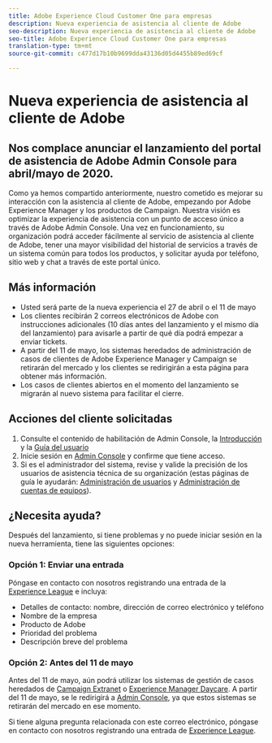 ```yaml
---
title: Adobe Experience Cloud Customer One para empresas
description: Nueva experiencia de asistencia al cliente de Adobe
seo-description: Nueva experiencia de asistencia al cliente de Adobe
seo-title: Adobe Experience Cloud Customer One para empresas
translation-type: tm+mt
source-git-commit: c477d17b10b9699dda43136d05d4455b89ed69cf

---
```



# Nueva experiencia de asistencia al cliente de Adobe

## Nos complace anunciar el lanzamiento del portal de asistencia de Adobe Admin Console para abril/mayo de 2020.

Como ya hemos compartido anteriormente, nuestro cometido es mejorar su interacción con la asistencia al cliente de Adobe, empezando por Adobe Experience Manager y los productos de Campaign. Nuestra visión es optimizar la experiencia de asistencia con un punto de acceso único a través de Adobe Admin Console. Una vez en funcionamiento, su organización podrá acceder fácilmente al servicio de asistencia al cliente de Adobe, tener una mayor visibilidad del historial de servicios a través de un sistema común para todos los productos, y solicitar ayuda por teléfono, sitio web y chat a través de este portal único.

## Más información

* Usted será parte de la nueva experiencia el 27 de abril o el 11 de mayo
* Los clientes recibirán 2 correos electrónicos de Adobe con instrucciones adicionales (10 días antes del lanzamiento y el mismo día del lanzamiento) para avisarle a partir de qué día podrá empezar a enviar tickets.
* A partir del 11 de mayo, los sistemas heredados de administración de casos de clientes de Adobe Experience Manager y Campaign se retirarán del mercado y los clientes se redirigirán a esta página para obtener más información.
* Los casos de clientes abiertos en el momento del lanzamiento se migrarán al nuevo sistema para facilitar el cierre.

## Acciones del cliente solicitadas

1. Consulte el contenido de habilitación de Admin Console, la [Introducción](https://helpx.adobe.com/es/enterprise/get-started.html) y la [Guía del usuario](https://helpx.adobe.com/es/enterprise/managing/user-guide.html)
1. Inicie sesión en [Admin Console](https://adminconsole.adobe.com/) y confirme que tiene acceso.
1. Si es el administrador del sistema, revise y valide la precisión de los usuarios de asistencia técnica de su organización (estas páginas de guía le ayudarán: [Administración de usuarios](https://helpx.adobe.com/es/enterprise/using/users.html) y [Administración de cuentas de equipos](https://helpx.adobe.com/es/enterprise/using/accounts.html)).

## ¿Necesita ayuda?

Después del lanzamiento, si tiene problemas y no puede iniciar sesión en la nueva herramienta, tiene las siguientes opciones:

### Opción 1: Enviar una entrada

Póngase en contacto con nosotros registrando una entrada de la [Experience League](https://experienceleague.adobe.com/?support-solution=General#support) e incluya:

* Detalles de contacto: nombre, dirección de correo electrónico y teléfono
* Nombre de la empresa
* Producto de Adobe
* Prioridad del problema
* Descripción breve del problema

### Opción 2: Antes del 11 de mayo

Antes del 11 de mayo, aún podrá utilizar los sistemas de gestión de casos heredados de [Campaign Extranet](https://support.neolane.net/webApp/extranetLogin) o [Experience Manager Daycare](https://daycare.day.com/home.html).  A partir del 11 de mayo, se le redirigirá a [Admin Console](https://adminconsole.adobe.com/), ya que estos sistemas se retirarán del mercado en ese momento.


Si tiene alguna pregunta relacionada con este correo electrónico, póngase en contacto con nosotros registrando una entrada de [Experience League](https://experienceleague.adobe.com/?support-solution=General#support).
